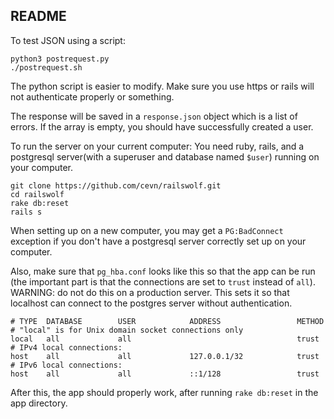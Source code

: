 README
---

To test JSON using a script: 

    python3 postrequest.py
    ./postrequest.sh

The python script is easier to modify. Make sure you use https or rails will 
not authenticate properly or something. 

The response will be saved in a `response.json` object which is a list of errors. 
If the array is empty, you should have successfully created a user. 

To run the server on your current computer: 
You need ruby, rails, and a postgresql server(with a superuser and database
named `$user`)  running on your computer. 

    git clone https://github.com/cevn/railswolf.git
    cd railswolf
    rake db:reset
    rails s

When setting up on a new computer, you may get a `PG:BadConnect` exception if
you don't have a postgresql server correctly set up on your computer. 

Also, make sure that `pg_hba.conf` looks like this so that the app can be run (the important part is
that the connections are set to `trust` instead of `all`). WARNING: do not do
this on a production server. This sets it so that localhost can connect to the
postgres server without authentication. 

    # TYPE  DATABASE        USER            ADDRESS                 METHOD
    # "local" is for Unix domain socket connections only
    local   all             all                                     trust
    # IPv4 local connections:
    host    all             all             127.0.0.1/32            trust
    # IPv6 local connections:
    host    all             all             ::1/128                 trust

After this, the app should properly work, after running `rake db:reset` in the app directory. 

